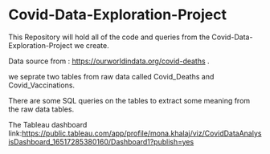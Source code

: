 # Covid-Data-Exploration-Project
This Repository will hold all of the code and queries from the Covid-Data-Exploration-Project we create.

Data source from : https://ourworldindata.org/covid-deaths .

we seprate two tables from raw data called Covid_Deaths and Covid_Vaccinations.

There are some SQL queries on the tables to extract some meaning from the raw data tables.

The Tableau dashboard link:https://public.tableau.com/app/profile/mona.khalaj/viz/CovidDataAnalysisDashboard_16517285380160/Dashboard1?publish=yes


